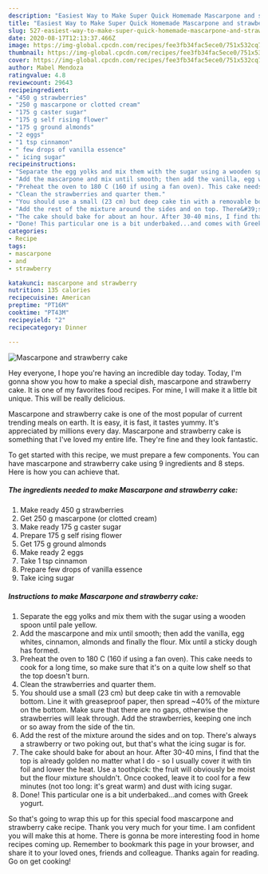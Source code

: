 ```yaml
---
description: "Easiest Way to Make Super Quick Homemade Mascarpone and strawberry cake"
title: "Easiest Way to Make Super Quick Homemade Mascarpone and strawberry cake"
slug: 527-easiest-way-to-make-super-quick-homemade-mascarpone-and-strawberry-cake
date: 2020-08-17T12:13:37.466Z
image: https://img-global.cpcdn.com/recipes/fee3fb34fac5ece0/751x532cq70/mascarpone-and-strawberry-cake-recipe-main-photo.jpg
thumbnail: https://img-global.cpcdn.com/recipes/fee3fb34fac5ece0/751x532cq70/mascarpone-and-strawberry-cake-recipe-main-photo.jpg
cover: https://img-global.cpcdn.com/recipes/fee3fb34fac5ece0/751x532cq70/mascarpone-and-strawberry-cake-recipe-main-photo.jpg
author: Mabel Mendoza
ratingvalue: 4.8
reviewcount: 29643
recipeingredient:
- "450 g strawberries"
- "250 g mascarpone or clotted cream"
- "175 g caster sugar"
- "175 g self rising flower"
- "175 g ground almonds"
- "2 eggs"
- "1 tsp cinnamon"
- " few drops of vanilla essence"
- " icing sugar"
recipeinstructions:
- "Separate the egg yolks and mix them with the sugar using a wooden spoon until pale yellow."
- "Add the mascarpone and mix until smooth; then add the vanilla, egg whites, cinnamon, almonds and finally the flour. Mix until a sticky dough has formed."
- "Preheat the oven to 180 C (160 if using a fan oven). This cake needs to cook for a long time, so make sure that it&#39;s on a quite low shelf so that the top doesn&#39;t burn."
- "Clean the strawberries and quarter them."
- "You should use a small (23 cm) but deep cake tin with a removable bottom. Line it with greaseproof paper, then spread ~40% of the mixture on the bottom. Make sure that there are no gaps, otherwise the strawberries will leak through. Add the strawberries, keeping one inch or so away from the side of the tin."
- "Add the rest of the mixture around the sides and on top. There&#39;s always a strawberry or two poking out, but that&#39;s what the icing sugar is for."
- "The cake should bake for about an hour. After 30-40 mins, I find that the top is already golden no matter what I do - so I usually cover it with tin foil and lower the heat. Use a toothpick: the fruit will obviously be moist but the flour mixture shouldn&#39;t. Once cooked, leave it to cool for a few minutes (not too long: it&#39;s great warm) and dust with icing sugar."
- "Done! This particular one is a bit underbaked...and comes with Greek yogurt."
categories:
- Recipe
tags:
- mascarpone
- and
- strawberry

katakunci: mascarpone and strawberry 
nutrition: 135 calories
recipecuisine: American
preptime: "PT16M"
cooktime: "PT43M"
recipeyield: "2"
recipecategory: Dinner

---
```



![Mascarpone and strawberry cake](https://img-global.cpcdn.com/recipes/fee3fb34fac5ece0/751x532cq70/mascarpone-and-strawberry-cake-recipe-main-photo.jpg)

Hey everyone, I hope you're having an incredible day today. Today, I'm gonna show you how to make a special dish, mascarpone and strawberry cake. It is one of my favorites food recipes. For mine, I will make it a little bit unique. This will be really delicious.

Mascarpone and strawberry cake is one of the most popular of current trending meals on earth. It is easy, it is fast, it tastes yummy. It's appreciated by millions every day. Mascarpone and strawberry cake is something that I've loved my entire life. They're fine and they look fantastic.




To get started with this recipe, we must prepare a few components. You can have mascarpone and strawberry cake using 9 ingredients and 8 steps. Here is how you can achieve that.

<!--inarticleads1-->

##### The ingredients needed to make Mascarpone and strawberry cake:

1. Make ready 450 g strawberries
1. Get 250 g mascarpone (or clotted cream)
1. Make ready 175 g caster sugar
1. Prepare 175 g self rising flower
1. Get 175 g ground almonds
1. Make ready 2 eggs
1. Take 1 tsp cinnamon
1. Prepare  few drops of vanilla essence
1. Take  icing sugar




<!--inarticleads2-->

##### Instructions to make Mascarpone and strawberry cake:

1. Separate the egg yolks and mix them with the sugar using a wooden spoon until pale yellow.
1. Add the mascarpone and mix until smooth; then add the vanilla, egg whites, cinnamon, almonds and finally the flour. Mix until a sticky dough has formed.
1. Preheat the oven to 180 C (160 if using a fan oven). This cake needs to cook for a long time, so make sure that it&#39;s on a quite low shelf so that the top doesn&#39;t burn.
1. Clean the strawberries and quarter them.
1. You should use a small (23 cm) but deep cake tin with a removable bottom. Line it with greaseproof paper, then spread ~40% of the mixture on the bottom. Make sure that there are no gaps, otherwise the strawberries will leak through. Add the strawberries, keeping one inch or so away from the side of the tin.
1. Add the rest of the mixture around the sides and on top. There&#39;s always a strawberry or two poking out, but that&#39;s what the icing sugar is for.
1. The cake should bake for about an hour. After 30-40 mins, I find that the top is already golden no matter what I do - so I usually cover it with tin foil and lower the heat. Use a toothpick: the fruit will obviously be moist but the flour mixture shouldn&#39;t. Once cooked, leave it to cool for a few minutes (not too long: it&#39;s great warm) and dust with icing sugar.
1. Done! This particular one is a bit underbaked...and comes with Greek yogurt.




So that's going to wrap this up for this special food mascarpone and strawberry cake recipe. Thank you very much for your time. I am confident you will make this at home. There is gonna be more interesting food in home recipes coming up. Remember to bookmark this page in your browser, and share it to your loved ones, friends and colleague. Thanks again for reading. Go on get cooking!
